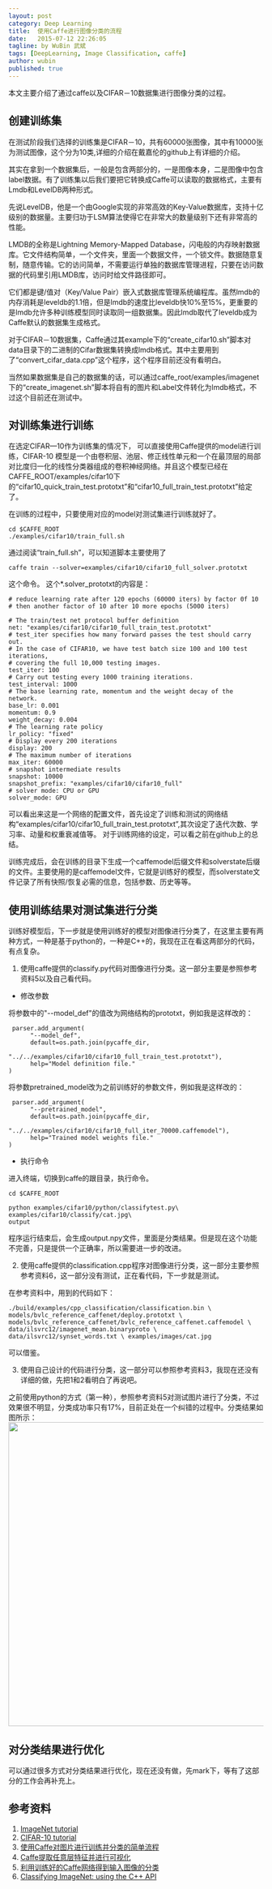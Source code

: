 ```yaml
---
layout: post
category: Deep Learning
title:  使用Caffe进行图像分类的流程
date:   2015-07-12 22:26:05
tagline: by WuBin 武斌
tags: [DeepLearning, Image Classification, caffe]
author: wubin
published: true
---
```

本文主要介绍了通过caffe以及CIFAR－10数据集进行图像分类的过程。

<!--more-->

## 创建训练集

在测试阶段我们选择的训练集是CIFAR－10，共有60000张图像，其中有10000张为测试图像，这个分为10类,详细的介绍在戴嘉伦的github上有详细的介绍。

其实在拿到一个数据集后，一般是包含两部分的，一是图像本身，二是图像中包含label数据。有了训练集以后我们要把它转换成Caffe可以读取的数据格式，主要有Lmdb和LevelDB两种形式。

先说LevelDB，他是一个由Google实现的非常高效的Key-Value数据库，支持十亿级别的数据量。主要归功于LSM算法使得它在非常大的数量级别下还有非常高的性能。

LMDB的全称是Lightning Memory-Mapped Database，闪电般的内存映射数据库。它文件结构简单，一个文件夹，里面一个数据文件，一个锁文件。数据随意复制，随意传输。它的访问简单，不需要运行单独的数据库管理进程，只要在访问数据的代码里引用LMDB库，访问时给文件路径即可。

它们都是键/值对（Key/Value Pair）嵌入式数据库管理系统编程库。虽然lmdb的内存消耗是leveldb的1.1倍，但是lmdb的速度比leveldb快10%至15%，更重要的是lmdb允许多种训练模型同时读取同一组数据集。因此lmdb取代了leveldb成为Caffe默认的数据集生成格式。

对于CIFAR－10数据集，Caffe通过其example下的“create\_cifar10.sh”脚本对data目录下的二进制的Cifar数据集转换成lmdb格式。其中主要用到了“convert\_cifar\_data.cpp”这个程序，这个程序目前还没有看明白。

当然如果数据集是自己的数据集的话，可以通过caffe_root/examples/imagenet下的“create\_imagenet.sh”脚本将自有的图片和Label文件转化为lmdb格式，不过这个目前还在测试中。
	

## 对训练集进行训练


在选定CIFAR—10作为训练集的情况下， 可以直接使用Caffe提供的model进行训练，CIFAR-10 模型是一个由卷积层、池层、修正线性单元和一个在最顶层的局部对比度归一化的线性分类器组成的卷积神经网络。并且这个模型已经在 CAFFE_ROOT/examples/cifar10下的“cifar10\_quick\_train\_test.prototxt”和“cifar10\_full\_train\_test.prototxt”给定了。

在训练的过程中，只要使用对应的model对测试集进行训练就好了。

```
cd $CAFFE_ROOT
./examples/cifar10/train_full.sh
```

通过阅读“train_full.sh”，可以知道脚本主要使用了

```
caffe train --solver=examples/cifar10/cifar10_full_solver.prototxt
```
这个命令。
这个*.solver_prototxt的内容是：

```
# reduce learning rate after 120 epochs (60000 iters) by factor 0f 10                                               
# then another factor of 10 after 10 more epochs (5000 iters)
 
# The train/test net protocol buffer definition
net: "examples/cifar10/cifar10_full_train_test.prototxt"
# test_iter specifies how many forward passes the test should carry out.
# In the case of CIFAR10, we have test batch size 100 and 100 test iterations,
# covering the full 10,000 testing images.
test_iter: 100
# Carry out testing every 1000 training iterations.
test_interval: 1000
# The base learning rate, momentum and the weight decay of the network.
base_lr: 0.001
momentum: 0.9
weight_decay: 0.004
# The learning rate policy
lr_policy: "fixed"
# Display every 200 iterations
display: 200
# The maximum number of iterations
max_iter: 60000
# snapshot intermediate results
snapshot: 10000
snapshot_prefix: "examples/cifar10/cifar10_full"
# solver mode: CPU or GPU
solver_mode: GPU
```

可以看出来这是一个网络的配置文件，首先设定了训练和测试的网络结构“examples/cifar10/cifar10\_full\_train\_test.prototxt”,其次设定了迭代次数、学习率、动量和权重衰减值等。
对于训练网络的设定，可以看之前在github上的总结。

训练完成后，会在训练的目录下生成一个caffemodel后缀文件和solverstate后缀的文件。主要使用的是caffemodel文件，它就是训练好的模型，而solverstate文件记录了所有快照/恢复必需的信息，包括参数、历史等等。
## 使用训练结果对测试集进行分类

训练好模型后，下一步就是使用训练好的模型对图像进行分类了，在这里主要有两种方式，一种是基于python的，一种是C++的，我现在正在看这两部分的代码，有点复杂。

1. 使用caffe提供的classify.py代码对图像进行分类。这一部分主要是参照参考资料5以及自己看代码。
 * 修改参数
  
  将参数中的"--model_def"的值改为网络结构的prototxt，例如我是这样改的：
  
  ```
   parser.add_argument(
        "--model_def",
        default=os.path.join(pycaffe_dir,
                "../../examples/cifar10/cifar10_full_train_test.prototxt"),
        help="Model definition file."
)

  ```
  
  将参数pretrained_model改为之前训练好的参数文件，例如我是这样改的：
  
  ```
   parser.add_argument(
        "--pretrained_model",
        default=os.path.join(pycaffe_dir,
                "../../examples/cifar10/cifar10_full_iter_70000.caffemodel"),
        help="Trained model weights file."
)

  ```
  
 * 执行命令
 
 进入终端，切换到caffe的跟目录，执行命令。
 
 ```
 cd $CAFFE_ROOT
 ```
 
 ```
 python examples/cifar10/python/classifytest.py\
 examples/cifar10/classify/cat.jpg\
 output
 ```
 
 程序运行结束后，会生成output.npy文件，里面是分类结果。但是现在这个功能不完善，只是提供一个正确率，所以需要进一步的改进。

2. 使用caffe提供的classification.cpp程序对图像进行分类，这一部分主要参照参考资料6，这一部分没有测试，正在看代码，下一步就是测试。
 
 在参考资料中，用到的代码如下：
 
 ```
 ./build/examples/cpp_classification/classification.bin \ models/bvlc_reference_caffenet/deploy.prototxt \ models/bvlc_reference_caffenet/bvlc_reference_caffenet.caffemodel \ data/ilsvrc12/imagenet_mean.binaryproto \ data/ilsvrc12/synset_words.txt \ examples/images/cat.jpg
 ```
 
 可以借鉴。
 
3. 使用自己设计的代码进行分类，这一部分可以参照参考资料3，我现在还没有详细的做，先把1和2看明白了再说吧。

之前使用python的方式（第一种），参照参考资料5对测试图片进行了分类，不过效果很不明显，分类成功率只有17%，目前正处在一个纠错的过程中。分类结果如图所示：
<img src="{{site.baseurl}}/images/post/2015-07-12/caffe_classification.png" width="600"/>

##	 对分类结果进行优化

可以通过很多方式对分类结果进行优化，现在还没有做，先mark下，等有了这部分的工作会再补充上。


## 参考资料

1. [ImageNet tutorial](http://caffe.berkeleyvision.org/gathered/examples/imagenet.html)
2. [CIFAR-10 tutorial](http://caffe.berkeleyvision.org/gathered/examples/cpp_classification.html)
3. [使用Caffe对图片进行训练并分类的简单流程](http://blog.csdn.net/deeplearninglc007/article/details/40086503)
4. [Caffe提取任意层特征并进行可视化](http://www.cnblogs.com/platero/p/3967208.html)
5. [利用训练好的Caffe网络得到输入图像的分类](http://blog.csdn.net/deeplearninglc007/article/details/41283985)
6. [Classifying ImageNet: using the C++ API](http://caffe.berkeleyvision.org/gathered/examples/cpp_classification.html)